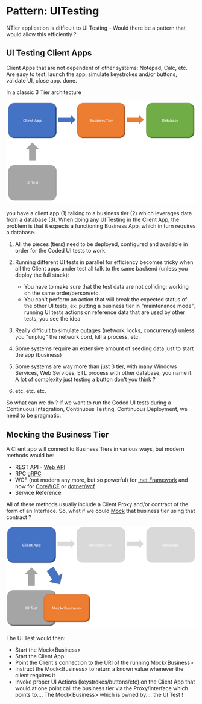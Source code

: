 # Pattern: UITesting

NTier application is difficult to UI Testing - Would there be a pattern that would allow this efficiently ?

## UI Testing Client Apps

Client Apps that are not dependent of other systems: Notepad, Calc, etc.  Are easy to test: launch the app, simulate keystrokes and/or buttons, validate UI, close app.  done.

In a classic 3 Tier architecture

![Deployed](https://github.com/patware/Pattern_UITesting/blob/master/images/Deployed.png)

you have a client app (1) talking to a business tier (2) which leverages data from a database (3).  When doing any UI Testing in the Client App, the problem is that it expects a functioning Business App, which in turn requires a database.

1. All the pieces (tiers) need to be deployed, configured and available in order for the Coded UI tests to work.
2. Running different UI tests in parallel for efficiency becomes tricky when all the Client apps under test all talk to the same backend (unless you deploy the full stack):

    * You have to make sure that the test data are not colliding: working on the same order/person/etc.
    * You can't perform an action that will break the expected status of the other UI tests, ex: putting a business tier in "maintenance mode", running UI tests actions on reference data that are used by other tests, you see the idea

3. Really difficult to simulate outages (network, locks, concurrency) unless you "unplug" the network cord, kill a process, etc.
4. Some systems require an extensive amount of seeding data just to start the app (business)
5. Some systems are way more than just 3 tier, with many Windows Services, Web Services, ETL process with other database, you name it.  A lot of complexity just testing a button don't you think ?
6. etc. etc. etc.

So what can we do ?  If we want to run the Coded UI tests during a Continuous Integration, Continuous Testing, Continuous Deployment, we need to be pragmatic.

## Mocking the Business Tier

A Client app will connect to Business Tiers in various ways, but modern methods would be:

* REST API - [Web API](https://dotnet.microsoft.com/apps/aspnet/apis)
* RPC [gRPC](https://grpc.io/)
* WCF (not modern any more, but so powerful) for [.net Framework](https://docs.microsoft.com/en-us/dotnet/framework/wcf/whats-wcf) and now for [CoreWCF](https://github.com/CoreWCF/CoreWCF) or [dotnet/wcf](https://github.com/dotnet/wcf)
* Service Reference

All of these methods usually include a Client Proxy and/or contract of the form of an Interface.  So, what if we could [Mock](https://en.wikipedia.org/wiki/Mock_object) that business tier using that contract ?

![Mocked](https://github.com/patware/Pattern_UITesting/blob/master/images/Mock.png)

The UI Test would then:

* Start the Mock\<Business>
* Start the Client App
* Point the Client's connection to the URI of the running Mock\<Business>
* Instruct the Mock\<Business> to return a known value whenever the client requires it
* Invoke proper UI Actions (keystrokes/buttons/etc) on the Client App that would at one point call the business tier via the Proxy/Interface which points to....  The Mock\<Business> which is owned by....  the UI Test !
